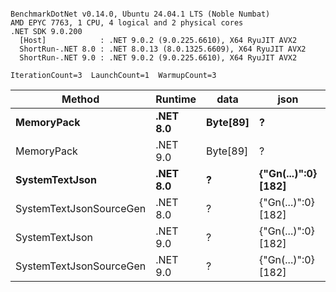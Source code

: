 ```

BenchmarkDotNet v0.14.0, Ubuntu 24.04.1 LTS (Noble Numbat)
AMD EPYC 7763, 1 CPU, 4 logical and 2 physical cores
.NET SDK 9.0.200
  [Host]            : .NET 9.0.2 (9.0.225.6610), X64 RyuJIT AVX2
  ShortRun-.NET 8.0 : .NET 8.0.13 (8.0.1325.6609), X64 RyuJIT AVX2
  ShortRun-.NET 9.0 : .NET 9.0.2 (9.0.225.6610), X64 RyuJIT AVX2

IterationCount=3  LaunchCount=1  WarmupCount=3  

```
| Method                  | Runtime  | data     | json                | Mean      | Error     | StdDev   | Min       | Max       | Gen0   | Allocated |
|------------------------ |--------- |--------- |-------------------- |----------:|----------:|---------:|----------:|----------:|-------:|----------:|
| **MemoryPack**              | **.NET 8.0** | **Byte[89]** | **?**                   |  **51.16 ns** | **12.072 ns** | **0.662 ns** |  **50.58 ns** |  **51.88 ns** | **0.0062** |     **104 B** |
| MemoryPack              | .NET 9.0 | Byte[89] | ?                   |  43.61 ns |  0.579 ns | 0.032 ns |  43.58 ns |  43.64 ns | 0.0062 |     104 B |
| **SystemTextJson**          | **.NET 8.0** | **?**        | **{&quot;Gn(...)&quot;:0} [182]** | **981.28 ns** | **12.099 ns** | **0.663 ns** | **980.52 ns** | **981.67 ns** | **0.0057** |     **104 B** |
| SystemTextJsonSourceGen | .NET 8.0 | ?        | {&quot;Gn(...)&quot;:0} [182] | 961.57 ns |  1.659 ns | 0.091 ns | 961.47 ns | 961.64 ns | 0.0057 |     104 B |
| SystemTextJson          | .NET 9.0 | ?        | {&quot;Gn(...)&quot;:0} [182] | 930.53 ns |  1.999 ns | 0.110 ns | 930.41 ns | 930.62 ns | 0.0057 |     104 B |
| SystemTextJsonSourceGen | .NET 9.0 | ?        | {&quot;Gn(...)&quot;:0} [182] | 910.39 ns | 38.402 ns | 2.105 ns | 908.54 ns | 912.68 ns | 0.0057 |     104 B |
